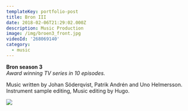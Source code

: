 ```yaml
---
templateKey: portfolio-post
title: Bron III
date: 2018-02-06T21:29:02.000Z
description: Music Production
image: /img/broen3_front.jpg
videoId: '268069140'
category:
  - music
---
```

**Bron season 3** \
_Award winning TV series in 10 episodes._

Music written by Johan Söderqvist, Patrik Andrén and Uno Helmersson.\
Instrument sample editing, Music editing by Hugo.

![](/img/svt.png)

